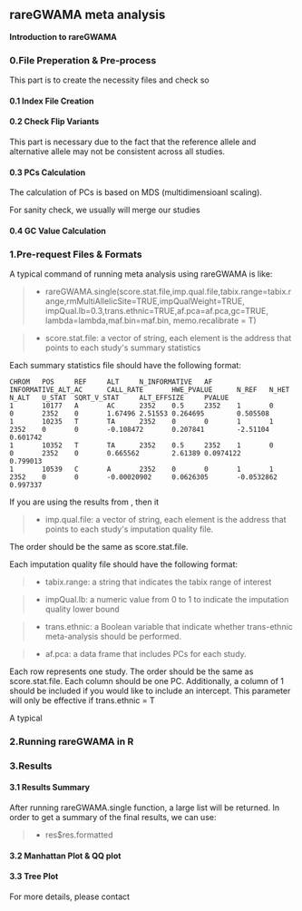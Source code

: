 ## rareGWAMA meta analysis

**Introduction to rareGWAMA**

### 0.File Preperation & Pre-process

This part is to create the necessity files and check so

#### 0.1 Index File Creation


#### 0.2 Check Flip Variants

This part is necessary due to the fact that the reference allele and alternative allele may not be consistent across all studies. 

#### 0.3 PCs Calculation 

The calculation of PCs is based on MDS (multidimensioanl scaling). 

For sanity check, we usually will merge our studies

#### 0.4 GC Value Calculation 




### 1.Pre-request Files & Formats

A typical command of running meta analysis using rareGWAMA is like: 

> * rareGWAMA.single(score.stat.file,imp.qual.file,tabix.range=tabix.range,rmMultiAllelicSite=TRUE,impQualWeight=TRUE,
               impQual.lb=0.3,trans.ethnic=TRUE,af.pca=af.pca,gc=TRUE,
               lambda=lambda,maf.bin=maf.bin, memo.recalibrate = T)


> * score.stat.file: a vector of string, each element is the address that points to each study's summary statistics

Each summary statistics file should have the following format:

```
CHROM   POS     REF     ALT     N_INFORMATIVE   AF      INFORMATIVE_ALT_AC      CALL_RATE       HWE_PVALUE      N_REF   N_HET   N_ALT   U_STAT  SQRT_V_STAT     ALT_EFFSIZE     PVALUE
1       10177   A       AC      2352    0.5     2352    1       0       0       2352    0       1.67496 2.51553 0.264695        0.505508
1       10235   T       TA      2352    0       0       1       1       2352    0       0       -0.108472       0.207841        -2.51104        0.601742
1       10352   T       TA      2352    0.5     2352    1       0       0       2352    0       0.665562        2.61389 0.0974122       0.799013
1       10539   C       A       2352    0       0       1       1       2352    0       0       -0.00020902     0.0626305       -0.0532862      0.997337
```
If you are using the results from , then it

> * imp.qual.file: a vector of string, each element is the address that points to each study's imputation quality file. 

The order should be the same as score.stat.file.

Each imputation quality file should have the following format: 

> * tabix.range: a string that indicates the tabix range of interest

> * impQual.lb: a numeric value from 0 to 1 to indicate the imputation quality lower bound 

> * trans.ethnic: a Boolean variable that indicate whether trans-ethnic meta-analysis should be performed. 

> * af.pca: a data frame that includes PCs for each study. 

Each row represents one study. The order should be the same as score.stat.file. Each column should be one PC. Additionally, a column of 1 should be included if you would like to include an intercept. This parameter will only be effective if trans.ethnic = T

A typical 

### 2.Running rareGWAMA in R


### 3.Results

#### 3.1 Results Summary
After running rareGWAMA.single function, a large list will be returned. In order to get a summary of the final results, we can use: 
> * res$res.formatted

#### 3.2 Manhattan Plot & QQ plot


#### 3.3 Tree Plot


For more details, please contact 

